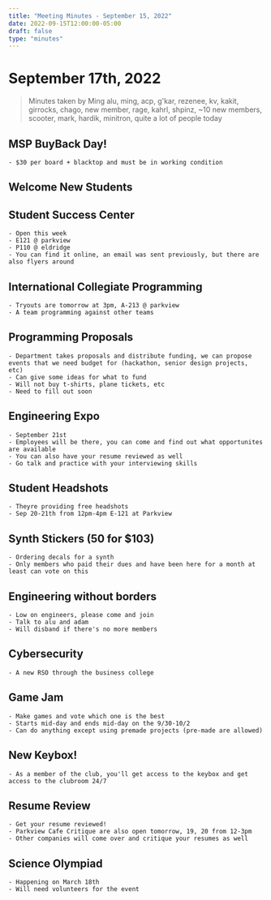 ```yaml
---
title: "Meeting Minutes - September 15, 2022"
date: 2022-09-15T12:00:00-05:00
draft: false
type: "minutes"
---
```


# September 17th, 2022

> Minutes taken by Ming
> alu, ming, acp, g'kar, rezenee, kv, kakit, girrocks, chago, new member, rage, kahrl, shpinz, ~10 new members, scooter, mark, hardik, minitron, quite a lot of people today

## MSP BuyBack Day!

    - $30 per board + blacktop and must be in working condition

## Welcome New Students

## Student Success Center

    - Open this week
    - E121 @ parkview
    - P110 @ eldridge
    - You can find it online, an email was sent previously, but there are also flyers around

## International Collegiate Programming

    - Tryouts are tomorrow at 3pm, A-213 @ parkview
    - A team programming against other teams

## Programming Proposals

    - Department takes proposals and distribute funding, we can propose events that we need budget for (hackathon, senior design projects, etc)
    - Can give some ideas for what to fund
    - Will not buy t-shirts, plane tickets, etc
    - Need to fill out soon

## Engineering Expo

    - September 21st
    - Employees will be there, you can come and find out what opportunites are available
    - You can also have your resume reviewed as well
    - Go talk and practice with your interviewing skills

## Student Headshots

    - Theyre providing free headshots
    - Sep 20-21th from 12pm-4pm E-121 at Parkview

## Synth Stickers (50 for $103)

    - Ordering decals for a synth
    - Only members who paid their dues and have been here for a month at least can vote on this

## Engineering without borders

    - Low on engineers, please come and join
    - Talk to alu and adam
    - Will disband if there's no more members

## Cybersecurity

    - A new RSO through the business college

## Game Jam

    - Make games and vote which one is the best
    - Starts mid-day and ends mid-day on the 9/30-10/2
    - Can do anything except using premade projects (pre-made are allowed)

## New Keybox!

    - As a member of the club, you'll get access to the keybox and get access to the clubroom 24/7

## Resume Review

    - Get your resume reviewed!
    - Parkview Cafe Critique are also open tomorrow, 19, 20 from 12-3pm
    - Other companies will come over and critique your resumes as well

## Science Olympiad

    - Happening on March 18th
    - Will need volunteers for the event
